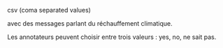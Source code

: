 csv (coma separated values)

avec des messages parlant du réchauffement climatique. 

Les annotateurs peuvent choisir entre trois valeurs  : yes, no, ne sait pas. 


